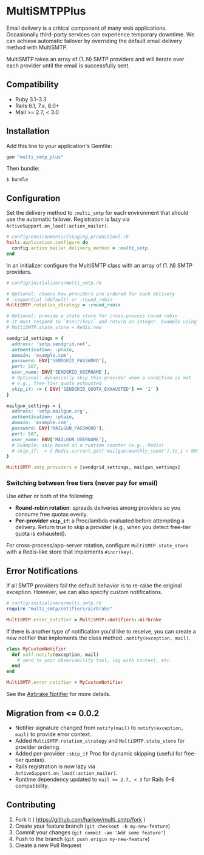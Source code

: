 # MultiSMTPPlus

Email delivery is a critical component of many web applications. Occasionally
third-party services can experience temporary downtime. We can achieve automatic failover by overriding the default email delivery method with MultiSMTP.

MultiSMTP takes an array of (1..N) SMTP providers and will iterate over each provider until the email is successfully sent.

## Compatibility

- Ruby 3.1–3.3
- Rails 6.1, 7.x, 8.0+
- Mail >= 2.7, < 3.0

## Installation

Add this line to your application's Gemfile:

```ruby
gem "multi_smtp_plus"
```

Then bundle:

```
$ bundle
```

## Configuration

Set the delivery method to `:multi_smtp` for each environment that should use
the automatic failover. Registration is lazy via `ActiveSupport.on_load(:action_mailer)`.

```ruby
# config/environments/{staging,production}.rb
Rails.application.configure do
  config.action_mailer.delivery_method = :multi_smtp
end
```

In an initializer configure the MultiSMTP class with an array of (1..N) SMTP
providers.

```ruby
# config/initializers/multi_smtp.rb

# Optional: choose how providers are ordered for each delivery
# :sequential (default) or :round_robin
MultiSMTP.rotation_strategy = :round_robin

# Optional: provide a state store for cross-process round robin
# It must respond to `#incr(key)` and return an Integer. Example using Redis:
# MultiSMTP.state_store = Redis.new

sendgrid_settings = {
  address: 'smtp.sendgrid.net',
  authentication: :plain,
  domain: 'example.com',
  password: ENV['SENDGRID_PASSWORD'],
  port: 587,
  user_name: ENV['SENDGRID_USERNAME'],
  # Optional: dynamically skip this provider when a condition is met
  # e.g., free-tier quota exhausted
  skip_if: -> { ENV['SENDGRID_QUOTA_EXHAUSTED'] == '1' }
}

mailgun_settings = {
  address: 'smtp.mailgun.org',
  authentication: :plain,
  domain: 'example.com',
  password: ENV['MAILGUN_PASSWORD'],
  port: 587,
  user_name: ENV['MAILGUN_USERNAME'],
  # Example: skip based on a runtime counter (e.g., Redis)
  # skip_if: -> { Redis.current.get('mailgun:monthly_count').to_i > 990 }
}

MultiSMTP.smtp_providers = [sendgrid_settings, mailgun_settings]
```

### Switching between free tiers (never pay for email)

Use either or both of the following:

- **Round-robin rotation**: spreads deliveries among providers so you consume free quotas evenly.
- **Per-provider `skip_if`**: a Proc/lambda evaluated before attempting a delivery. Return true to skip a provider (e.g., when you detect free-tier quota is exhausted).

For cross-process/app-server rotation, configure `MultiSMTP.state_store` with a Redis-like store that implements `#incr(key)`.

## Error Notifications

If all SMTP providers fail the default behavior is to re-raise the original exception.
However, we can also specify custom notifications.

```ruby
# config/initializers/multi_smtp.rb
require "multi_smtp/notifiers/airbrake"

MultiSMTP.error_notifier = MultiSMTP::Notifiers::Airbrake
```

If there is another type of notification you'd like to receive, you can create a
new notifier that implements the class method `.notify(exception, mail)`.

```ruby
class MyCustomNotifier
  def self.notify(exception, mail)
    # send to your observability tool, log with context, etc.
  end
end

MultiSMTP.error_notifier = MyCustomNotifier
```

See the [Airbrake Notifier](lib/multi_smtp/notifiers/airbrake.rb) for more details.

## Migration from <= 0.0.2

- Notifier signature changed from `notify(mail)` to `notify(exception, mail)` to provide error context.
- Added `MultiSMTP.rotation_strategy` and `MultiSMTP.state_store` for provider ordering.
- Added per-provider `:skip_if` Proc for dynamic skipping (useful for free-tier quotas).
- Rails registration is now lazy via `ActiveSupport.on_load(:action_mailer)`.
- Runtime dependency updated to `mail >= 2.7, < 3` for Rails 6–8 compatibility.

## Contributing

1. Fork it ( https://github.com/harlow/multi_smtp/fork )
2. Create your feature branch (`git checkout -b my-new-feature`)
3. Commit your changes (`git commit -am 'Add some feature'`)
4. Push to the branch (`git push origin my-new-feature`)
5. Create a new Pull Request
